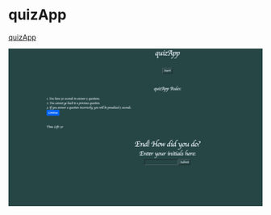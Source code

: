 # quizApp

[quizApp](https://ryc2014.github.io/quizApp/)

![Screenshot one](/assets/images/Screen%20Shot%202022-11-03%20at%209.16.37%20AM.png "Screenshot one") 
